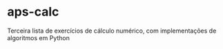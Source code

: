 # aps-calc
Terceira lista de exercícios de cálculo numérico, com implementações de algoritmos em Python
